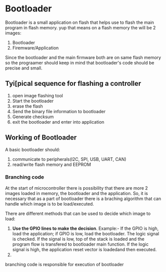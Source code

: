 # Bootloader
Bootloader is a small application on flash that helps use to flash the main program in flash memory. yup that means on a flash memory the will be 2 images:
1. Bootloader
2. Firemware/Application

Since the bootloader and the main firmware both are on same flash memory so the prograamer should keep in mind that bootloader's code should be precise and small.
## Tyi[pical sequence for flashing a controller
1. open image flashing tool
2. Start the bootloader
3. erase the flash
4. Send the binary file information to bootloader
5. Generate checksum
6. exit the bootloader and enter into application
## Working of Bootloader
A basic bootloader should:
1. communicate to peripherals(I2C, SPI, USB, UART, CAN)
2. read/write flash memory and EEPROM

### Branching code
At the start of microcontroller there is possibility that there are more 2 images loaded in memory, the bootloader and the application.
So, it is necessary that as a part of bootloader there is a braching algorithm that can handle which image is to be load/executed.

There are different methods that can be used to decide which image to load:
1. **Use the GPIO lines to make the decision**. Example:- If the GPIO is high, load the application; if GPIO is low, load the bootloader.
      The logic signal is checked. If the signal is low, top of the stack is loaded and the program flow is transfered to bootloader main function. If the logic signal is high, the application reset vector is loadedand then executed.
2.  

branching code is responsible for execution of bootloader